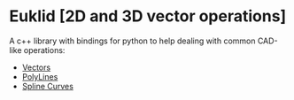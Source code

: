 # Euklid [2D and 3D vector operations]

A c++ library with bindings for python to help dealing with common CAD-like operations:

 * [Vectors](./src/vector/README.md)
 * [PolyLines](./src/polyline/README.md)
 * [Spline Curves](./src/spline/README.md)
